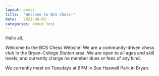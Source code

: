 ```yaml
---
layout: posts
title:  "Welcome to BCS Chess!"
date:   2022-08-02
categories: about test
---
```


Hello all,

Welcome to the BCS Chess Website! We are a community-driven chess club in the Bryan-College Station area. We are open to all ages and skill levels, and currently charge no member dues or fees of any kind.

We currently meet on Tuesdays at 6PM in Sue Haswell Park in Bryan.
